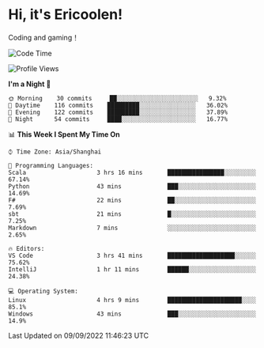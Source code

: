# Hi, it's Ericoolen!
Coding and gaming！

<!--START_SECTION:waka-->
![Code Time](http://img.shields.io/badge/Code%20Time-358%20hrs%201%20min-blue)

![Profile Views](http://img.shields.io/badge/Profile%20Views-0-blue)

**I'm a Night 🦉** 

```text
🌞 Morning    30 commits     ██░░░░░░░░░░░░░░░░░░░░░░░   9.32% 
🌆 Daytime    116 commits    █████████░░░░░░░░░░░░░░░░   36.02% 
🌃 Evening    122 commits    █████████░░░░░░░░░░░░░░░░   37.89% 
🌙 Night      54 commits     ████░░░░░░░░░░░░░░░░░░░░░   16.77%

```


📊 **This Week I Spent My Time On** 

```text
⌚︎ Time Zone: Asia/Shanghai

💬 Programming Languages: 
Scala                    3 hrs 16 mins       ████████████████░░░░░░░░░   67.14% 
Python                   43 mins             ███░░░░░░░░░░░░░░░░░░░░░░   14.69% 
F#                       22 mins             ██░░░░░░░░░░░░░░░░░░░░░░░   7.69% 
sbt                      21 mins             █░░░░░░░░░░░░░░░░░░░░░░░░   7.25% 
Markdown                 7 mins              ░░░░░░░░░░░░░░░░░░░░░░░░░   2.65%

🔥 Editors: 
VS Code                  3 hrs 41 mins       ███████████████████░░░░░░   75.62% 
IntelliJ                 1 hr 11 mins        ██████░░░░░░░░░░░░░░░░░░░   24.38%

💻 Operating System: 
Linux                    4 hrs 9 mins        █████████████████████░░░░   85.1% 
Windows                  43 mins             ███░░░░░░░░░░░░░░░░░░░░░░   14.9%

```


 Last Updated on 09/09/2022 11:46:23 UTC
<!--END_SECTION:waka-->

